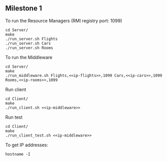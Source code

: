 ## Milestone 1

To run the Resource Managers (RMI registry port: 1099)

```
cd Server/
make
./run_server.sh Flights
./run_server.sh Cars
./run_server.sh Rooms
```

To run the Middleware

```
cd Server/
make
./run_middleware.sh Flights,<<ip-flights>>,1099 Cars,<<ip-cars>>,1099 Rooms,<<ip-rooms>>,1099
```

Run client

```
cd Client/
make
./run_client.sh <<ip-middleware>>
```

Run test

```
cd Client/
make
./run_client_test.sh <<ip-middleware>>
```

To get IP addresses:

```
hostname -I
```